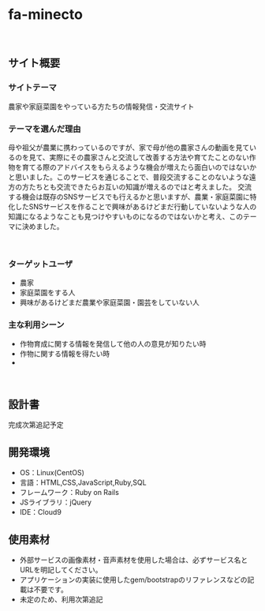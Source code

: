 # fa-minecto
​
## サイト概要
### サイトテーマ
農家や家庭菜園をやっている方たちの情報発信・交流サイト
​
### テーマを選んだ理由
母や祖父が農業に携わっているのですが、家で母が他の農家さんの動画を見ているのを見て、実際にその農家さんと交流して改善する方法や育てたことのない作物を育てる際のアドバイスをもらえるような機会が増えたら面白いのではないかと思いました。このサービスを通じることで、普段交流することのないような遠方の方たちとも交流できたらお互いの知識が増えるのではと考えました。
交流する機会は既存のSNSサービスでも行えるかと思いますが、農業・家庭菜園に特化したSNSサービスを作ることで興味があるけどまだ行動していないような人の知識になるようなことも見つけやすいものになるのではないかと考え、このテーマに決めました。


​
### ターゲットユーザ
- 農家
- 家庭菜園をする人
- 興味があるけどまだ農業や家庭菜園・園芸をしていない人
​
### 主な利用シーン
- 作物育成に関する情報を発信して他の人の意見が知りたい時
- 作物に関する情報を得たい時
-
​
## 設計書
完成次第追記予定
​
## 開発環境
- OS：Linux(CentOS)
- 言語：HTML,CSS,JavaScript,Ruby,SQL
- フレームワーク：Ruby on Rails
- JSライブラリ：jQuery
- IDE：Cloud9
​
## 使用素材
- 外部サービスの画像素材・音声素材を使用した場合は、必ずサービス名とURLを明記してください。
- アプリケーションの実装に使用したgem/bootstrapのリファレンスなどの記載は不要です。
- 未定のため、利用次第追記
